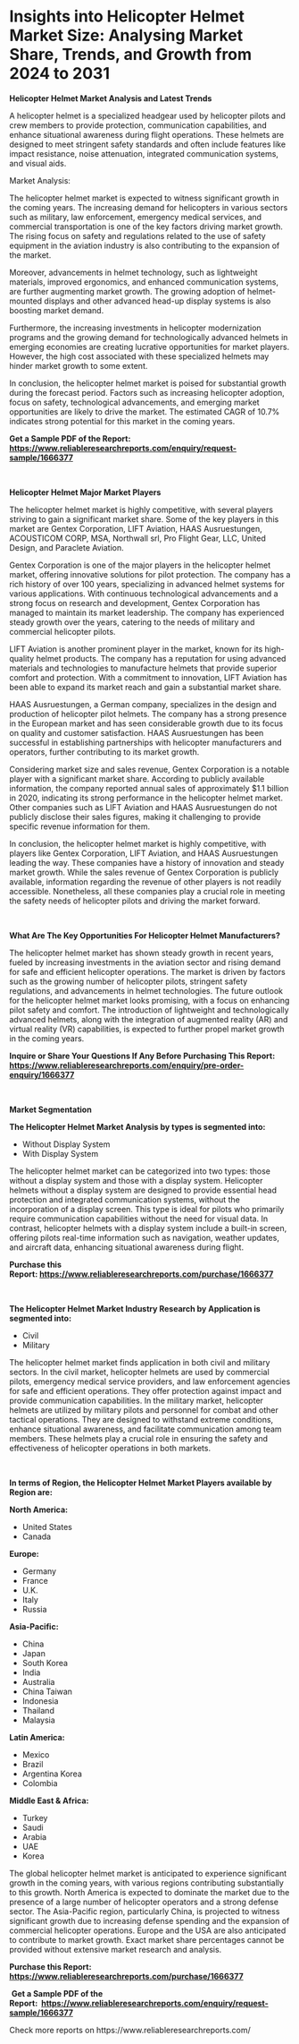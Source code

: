 <p><h1>Insights into Helicopter Helmet Market Size: Analysing Market Share, Trends, and Growth from 2024 to 2031</h1></p><p><strong>Helicopter Helmet Market Analysis and Latest Trends</strong></p>
<p><p>A helicopter helmet is a specialized headgear used by helicopter pilots and crew members to provide protection, communication capabilities, and enhance situational awareness during flight operations. These helmets are designed to meet stringent safety standards and often include features like impact resistance, noise attenuation, integrated communication systems, and visual aids.</p><p>Market Analysis:</p><p>The helicopter helmet market is expected to witness significant growth in the coming years. The increasing demand for helicopters in various sectors such as military, law enforcement, emergency medical services, and commercial transportation is one of the key factors driving market growth. The rising focus on safety and regulations related to the use of safety equipment in the aviation industry is also contributing to the expansion of the market.</p><p>Moreover, advancements in helmet technology, such as lightweight materials, improved ergonomics, and enhanced communication systems, are further augmenting market growth. The growing adoption of helmet-mounted displays and other advanced head-up display systems is also boosting market demand.</p><p>Furthermore, the increasing investments in helicopter modernization programs and the growing demand for technologically advanced helmets in emerging economies are creating lucrative opportunities for market players. However, the high cost associated with these specialized helmets may hinder market growth to some extent.</p><p>In conclusion, the helicopter helmet market is poised for substantial growth during the forecast period. Factors such as increasing helicopter adoption, focus on safety, technological advancements, and emerging market opportunities are likely to drive the market. The estimated CAGR of 10.7% indicates strong potential for this market in the coming years.</p></p>
<p><strong>Get a Sample PDF of the Report:&nbsp; <a href="https://www.reliableresearchreports.com/enquiry/request-sample/1666377">https://www.reliableresearchreports.com/enquiry/request-sample/1666377</a></strong></p>
<p>&nbsp;</p>
<p><strong>Helicopter Helmet Major Market Players</strong></p>
<p><p>The helicopter helmet market is highly competitive, with several players striving to gain a significant market share. Some of the key players in this market are Gentex Corporation, LIFT Aviation, HAAS Ausruestungen, ACOUSTICOM CORP, MSA, Northwall srl, Pro Flight Gear, LLC, United Design, and Paraclete Aviation.  </p><p>Gentex Corporation is one of the major players in the helicopter helmet market, offering innovative solutions for pilot protection. The company has a rich history of over 100 years, specializing in advanced helmet systems for various applications. With continuous technological advancements and a strong focus on research and development, Gentex Corporation has managed to maintain its market leadership. The company has experienced steady growth over the years, catering to the needs of military and commercial helicopter pilots. </p><p>LIFT Aviation is another prominent player in the market, known for its high-quality helmet products. The company has a reputation for using advanced materials and technologies to manufacture helmets that provide superior comfort and protection. With a commitment to innovation, LIFT Aviation has been able to expand its market reach and gain a substantial market share.</p><p>HAAS Ausruestungen, a German company, specializes in the design and production of helicopter pilot helmets. The company has a strong presence in the European market and has seen considerable growth due to its focus on quality and customer satisfaction. HAAS Ausruestungen has been successful in establishing partnerships with helicopter manufacturers and operators, further contributing to its market growth.</p><p>Considering market size and sales revenue, Gentex Corporation is a notable player with a significant market share. According to publicly available information, the company reported annual sales of approximately $1.1 billion in 2020, indicating its strong performance in the helicopter helmet market. Other companies such as LIFT Aviation and HAAS Ausruestungen do not publicly disclose their sales figures, making it challenging to provide specific revenue information for them.</p><p>In conclusion, the helicopter helmet market is highly competitive, with players like Gentex Corporation, LIFT Aviation, and HAAS Ausruestungen leading the way. These companies have a history of innovation and steady market growth. While the sales revenue of Gentex Corporation is publicly available, information regarding the revenue of other players is not readily accessible. Nonetheless, all these companies play a crucial role in meeting the safety needs of helicopter pilots and driving the market forward.</p></p>
<p>&nbsp;</p>
<p><strong>What Are The Key Opportunities For Helicopter Helmet Manufacturers?</strong></p>
<p><p>The helicopter helmet market has shown steady growth in recent years, fueled by increasing investments in the aviation sector and rising demand for safe and efficient helicopter operations. The market is driven by factors such as the growing number of helicopter pilots, stringent safety regulations, and advancements in helmet technologies. The future outlook for the helicopter helmet market looks promising, with a focus on enhancing pilot safety and comfort. The introduction of lightweight and technologically advanced helmets, along with the integration of augmented reality (AR) and virtual reality (VR) capabilities, is expected to further propel market growth in the coming years.</p></p>
<p><strong>Inquire or Share Your Questions If Any Before Purchasing This Report: <a href="https://www.reliableresearchreports.com/enquiry/pre-order-enquiry/1666377">https://www.reliableresearchreports.com/enquiry/pre-order-enquiry/1666377</a></strong></p>
<p>&nbsp;</p>
<p><strong>Market Segmentation</strong></p>
<p><strong>The Helicopter Helmet Market Analysis by types is segmented into:</strong></p>
<p><ul><li>Without Display System</li><li>With Display System</li></ul></p>
<p><p>The helicopter helmet market can be categorized into two types: those without a display system and those with a display system. Helicopter helmets without a display system are designed to provide essential head protection and integrated communication systems, without the incorporation of a display screen. This type is ideal for pilots who primarily require communication capabilities without the need for visual data. In contrast, helicopter helmets with a display system include a built-in screen, offering pilots real-time information such as navigation, weather updates, and aircraft data, enhancing situational awareness during flight.</p></p>
<p><strong>Purchase this Report:&nbsp;<a href="https://www.reliableresearchreports.com/purchase/1666377">https://www.reliableresearchreports.com/purchase/1666377</a></strong></p>
<p>&nbsp;</p>
<p><strong>The Helicopter Helmet Market Industry Research by Application is segmented into:</strong></p>
<p><ul><li>Civil</li><li>Military</li></ul></p>
<p><p>The helicopter helmet market finds application in both civil and military sectors. In the civil market, helicopter helmets are used by commercial pilots, emergency medical service providers, and law enforcement agencies for safe and efficient operations. They offer protection against impact and provide communication capabilities. In the military market, helicopter helmets are utilized by military pilots and personnel for combat and other tactical operations. They are designed to withstand extreme conditions, enhance situational awareness, and facilitate communication among team members. These helmets play a crucial role in ensuring the safety and effectiveness of helicopter operations in both markets.</p></p>
<p>&nbsp;</p>
<p><strong>In terms of Region, the Helicopter Helmet Market Players available by Region are:</strong></p>
<p>
    <p> <strong> North America: </strong>
        <ul>
            <li>United States</li>
            <li>Canada</li>
        </ul>
        </p> 
    <p> <strong> Europe: </strong>
        <ul>
            <li>Germany</li>
            <li>France</li>
            <li>U.K.</li>
            <li>Italy</li>
            <li>Russia</li>
        </ul>
        </p> 
    <p> <strong> Asia-Pacific: </strong>
        <ul>
            <li>China</li>
            <li>Japan</li>
            <li>South Korea</li>
            <li>India</li>
            <li>Australia</li>
            <li>China Taiwan</li>
            <li>Indonesia</li>
            <li>Thailand</li>
            <li>Malaysia</li>
        </ul>
        </p> 
    <p> <strong> Latin America: </strong>
        <ul>
            <li>Mexico</li>
            <li>Brazil</li>
            <li>Argentina Korea</li>
            <li>Colombia</li>
        </ul>
        </p> 
    <p> <strong> Middle East & Africa: </strong>
        <ul>
            <li>Turkey</li>
            <li>Saudi</li>
            <li>Arabia</li>
            <li>UAE</li>
            <li>Korea</li>
        </ul>
    </p>
    </p>
<p><p>The global helicopter helmet market is anticipated to experience significant growth in the coming years, with various regions contributing substantially to this growth. North America is expected to dominate the market due to the presence of a large number of helicopter operators and a strong defense sector. The Asia-Pacific region, particularly China, is projected to witness significant growth due to increasing defense spending and the expansion of commercial helicopter operations. Europe and the USA are also anticipated to contribute to market growth. Exact market share percentages cannot be provided without extensive market research and analysis.</p></p>
<p><strong>Purchase this Report: <a href="https://www.reliableresearchreports.com/purchase/1666377">https://www.reliableresearchreports.com/purchase/1666377</a></strong></p>
<p>&nbsp;<strong>Get a Sample PDF of the Report:&nbsp;&nbsp;<a href="https://www.reliableresearchreports.com/enquiry/request-sample/1666377">https://www.reliableresearchreports.com/enquiry/request-sample/1666377</a></strong></p>
<p><strong></strong></p>
<p>Check more reports on https://www.reliableresearchreports.com/</p>